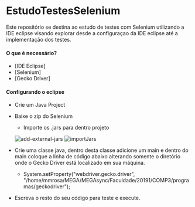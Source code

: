 # EstudoTestesSelenium

Este repositório se destina ao estudo de testes com Selenium utilizando a IDE eclipse visando explorar desde a configuraçao da IDE eclipse até a implementação dos testes.

#### O que é necessário?

+ [IDE Eclipse]
+ [Selenium]
+ [Gecko Driver]

#### Configurando o eclipse

* Crie um Java Project
* Baixe o zip do Selenium
  * Importe os .jars para dentro projeto
  
  ![add-external-jars](https://user-images.githubusercontent.com/9852787/58213769-b47ef280-7cc9-11e9-88a4-e7a449f06821.png)
  ![importJars](https://user-images.githubusercontent.com/9852787/58213770-b47ef280-7cc9-11e9-9d2b-b04ac76e9dbc.png)
  
* Crie uma classe java, dentro desta classe adicione um main e dentro do main coloque a linha de código abaixo alterando somente o diretório onde o Gecko Driver está localizado em sua máquina.

  * System.setProperty("webdriver.gecko.driver", "/home/mmrosa/MEGA/MEGAsync/Faculdade/20191/COMP3/programas/geckodriver");

* Escreva o resto do seu código para teste e execute.
